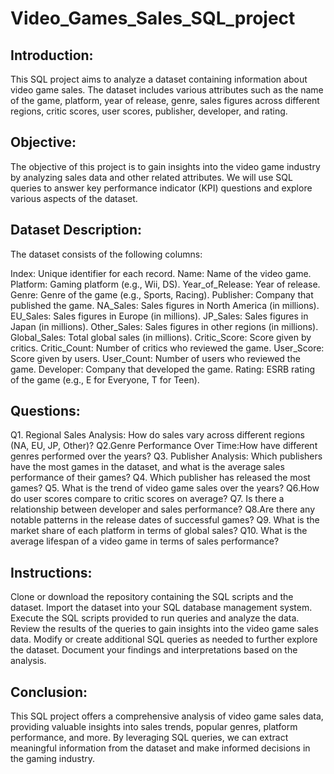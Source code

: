 # Video_Games_Sales_SQL_project


## Introduction:

This SQL project aims to analyze a dataset containing information about video game sales. The dataset includes various attributes such as the name of the game, platform, year of release, genre, sales figures across different regions, critic scores, user scores, publisher, developer, and rating.

## Objective:

The objective of this project is to gain insights into the video game industry by analyzing sales data and other related attributes. We will use SQL queries to answer key performance indicator (KPI) questions and explore various aspects of the dataset.

## Dataset Description:

The dataset consists of the following columns:

Index: Unique identifier for each record.
Name: Name of the video game.
Platform: Gaming platform (e.g., Wii, DS).
Year_of_Release: Year of release.
Genre: Genre of the game (e.g., Sports, Racing).
Publisher: Company that published the game.
NA_Sales: Sales figures in North America (in millions).
EU_Sales: Sales figures in Europe (in millions).
JP_Sales: Sales figures in Japan (in millions).
Other_Sales: Sales figures in other regions (in millions).
Global_Sales: Total global sales (in millions).
Critic_Score: Score given by critics.
Critic_Count: Number of critics who reviewed the game.
User_Score: Score given by users.
User_Count: Number of users who reviewed the game.
Developer: Company that developed the game.
Rating: ESRB rating of the game (e.g., E for Everyone, T for Teen).

 
## Questions:

Q1. Regional Sales Analysis: How do sales vary across different regions (NA, EU, JP, Other)?
Q2.Genre Performance Over Time:How have different genres performed over the years? 
Q3. Publisher Analysis: Which publishers have the most games in the dataset,
    and what is the average sales performance of their games?
Q4. Which publisher has released the most games?
Q5. What is the trend of video game sales over the years?
Q6.How do user scores compare to critic scores on average?
Q7. Is there a relationship between developer and sales performance?
Q8.Are there any notable patterns in the release dates of successful games?
Q9. What is the market share of each platform in terms of global sales?
Q10. What is the average lifespan of a video game in terms of sales performance?

## Instructions:

Clone or download the repository containing the SQL scripts and the dataset.
Import the dataset into your SQL database management system.
Execute the SQL scripts provided to run queries and analyze the data.
Review the results of the queries to gain insights into the video game sales data.
Modify or create additional SQL queries as needed to further explore the dataset.
Document your findings and interpretations based on the analysis.


## Conclusion:

This SQL project offers a comprehensive analysis of video game sales data, providing valuable insights into sales trends, popular genres, platform performance, and more. By leveraging SQL queries, we can extract meaningful information from the dataset and make informed decisions in the gaming industry.




